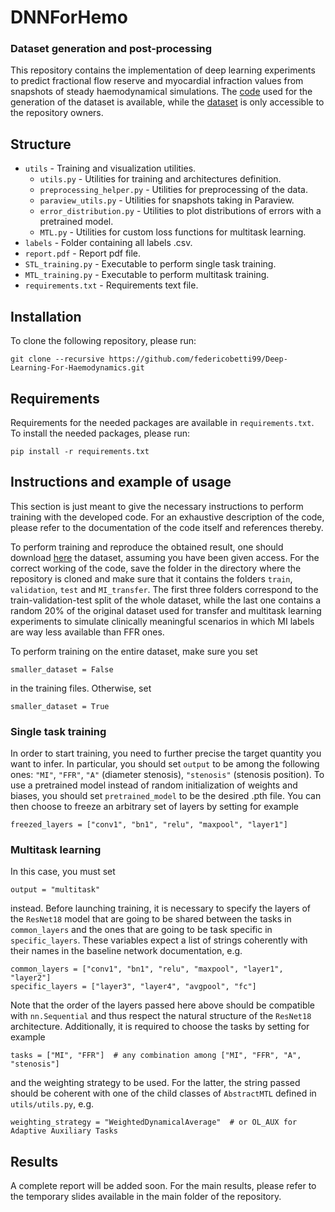 # DNNForHemo

### Dataset generation and post-processing

This repository contains the implementation of deep learning experiments to predict fractional flow reserve and myocardial infraction values from snapshots of steady haemodynamical simulations. The [code](https://github.com/lucapegolotti/RedMA/tree/18022022_SemesterProject/redma) used for the generation of the dataset is available, while the [dataset](https://drive.switch.ch/index.php/apps/files/?dir=/correct_data&fileid=5083459784) is only accessible to the repository owners.


## Structure
* `utils` - Training and visualization utilities.
  * `utils.py` - Utilities for training and architectures definition.
  * `preprocessing_helper.py` - Utilities for preprocessing of the data.
  * `paraview_utils.py` - Utilities for snapshots taking in Paraview.
  * `error_distribution.py` - Utilities to plot distributions of errors with a pretrained model.
  * `MTL.py` - Utilities for custom loss functions for multitask learning.
* `labels` - Folder containing all labels .csv.
* `report.pdf` - Report pdf file.
*  `STL_training.py` - Executable to perform single task training.
*  `MTL_training.py` - Executable to perform multitask training.
* `requirements.txt` - Requirements text file.

## Installation
To clone the following repository, please run:
```
git clone --recursive https://github.com/federicobetti99/Deep-Learning-For-Haemodynamics.git
```

## Requirements
Requirements for the needed packages are available in `requirements.txt`. To install the needed packages, please run:
```
pip install -r requirements.txt
```

## Instructions and example of usage
This section is just meant to give the necessary instructions to perform training with the developed code.
For an exhaustive description of the code, please refer to the documentation of the code itself and
references thereby.

To perform training and reproduce the obtained result, one should download [here](https://drive.switch.ch/index.php/apps/files/?dir=/correct_data&fileid=5083459784) the dataset, assuming you have been given access.
For the correct working of the code, save the folder in the directory where the repository is cloned and make sure that 
it contains the folders `train`, `validation`, `test` and `MI_transfer`. The first three
folders correspond to the train-validation-test split of the whole dataset, while
the last one contains a random 20% of the original dataset used for transfer and multitask
learning experiments to simulate clinically meaningful scenarios in which MI labels are
way less available than FFR ones.

To perform training on the entire dataset, make sure you set
```
smaller_dataset = False
```
in the training files. Otherwise, set
```
smaller_dataset = True
```
### Single task training
In order to start training, you need to further precise the target quantity you want
to infer. In particular, you should set `output` to be among the following
ones: `"MI"`, `"FFR"`, `"A"` (diameter stenosis), `"stenosis"` (stenosis position). 
To use a pretrained model instead of random initialization of weights and biases,
you should set `pretrained_model` to be the desired .pth file. You can then choose to freeze
an arbitrary set of layers by setting for example
```
freezed_layers = ["conv1", "bn1", "relu", "maxpool", "layer1"]
```

### Multitask learning
In this case, you must set
```
output = "multitask"
```
instead. Before launching training, it is necessary to specify the layers of the  `ResNet18` model
that are going to be shared between the tasks in  `common_layers` and the ones
that are going to be task specific  in `specific_layers`. These variables expect a list
of strings coherently with their names in the baseline network documentation, e.g.
```
common_layers = ["conv1", "bn1", "relu", "maxpool", "layer1", "layer2"]
specific_layers = ["layer3", "layer4", "avgpool", "fc"]
```
Note that the order of the layers passed here above should be compatible with
`nn.Sequential` and thus respect the natural structure of the `ResNet18` architecture.
Additionally, it is required to choose the tasks by setting for example
```
tasks = ["MI", "FFR"]  # any combination among ["MI", "FFR", "A", "stenosis"]
```
and the weighting strategy to be used. For the latter, the string passed should be
coherent with one of the child classes of `AbstractMTL` defined in `utils/utils.py`, e.g.
```
weighting_strategy = "WeightedDynamicalAverage"  # or OL_AUX for Adaptive Auxiliary Tasks
```

## Results
A complete report will be added soon. For the main results,
please refer to the temporary slides available in the main folder of the repository.
